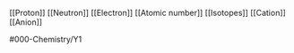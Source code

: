 [[Proton]]
[[Neutron]]
[[Electron]]
[[Atomic number]]
[[Isotopes]]
[[Cation]]
[[Anion]]

#000-Chemistry/Y1 